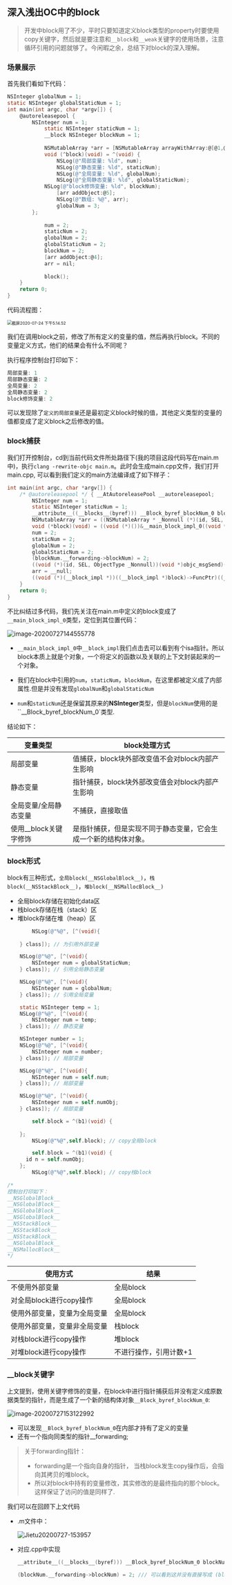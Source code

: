 ## 深入浅出OC中的block

>  开发中block用了不少，平时只要知道定义block类型的property时要使用copy关键字，然后就是要注意和`__block`和`__weak`关键字的使用场景，注意循环引用的问题就够了。今闲暇之余，总结下对block的深入理解。

### 场景展示

首先我们看如下代码：

```objective-c
NSInteger globalNum = 1;
static NSInteger globalStaticNum = 1;
int main(int argc, char *argv[]) {
    @autoreleasepool {
        NSInteger num = 1;
    		static NSInteger staticNum = 1;
    		__block NSInteger blockNum = 1;
    
    		NSMutableArray *arr = [NSMutableArray arrayWithArray:@[@1,@2,@3]];
    		void (^block)(void) = ^(void) {
        		NSLog(@"局部变量: %ld", num);
        		NSLog(@"静态变量: %ld", staticNum);
        		NSLog(@"全局变量: %ld", globalNum);
        		NSLog(@"全局静态变量: %ld", globalStaticNum);
          	NSLog(@"block修饰变量: %ld", blockNum);
        		[arr addObject:@5];
        		NSLog(@"数组: %@", arr);
        		globalNum = 3;
        };
    
    		num = 2;
    		staticNum = 2;
    		globalNum = 2;
    		globalStaticNum = 2;
    		blockNum = 2;
    		[arr addObject:@4];
    		arr = nil;
   
    		block();
    }
    return 0;
}
```

代码流程图：

<img src="%E6%B7%B1%E5%85%A5%E6%8E%A2%E7%B4%A2OC%E4%B8%AD%E7%9A%84block.assets/%E6%88%AA%E5%B1%8F2020-07-24%20%E4%B8%8B%E5%8D%885.14.52.png" alt="截屏2020-07-24 下午5.14.52" style="zoom:67%;" />

我们在调用block之前，修改了所有定义的变量的值，然后再执行block。不同的变量定义方式，他们的结果会有什么不同呢？

执行程序控制台打印如下：

```objective-c
局部变量: 1
局部静态变量: 2
全局变量: 2
全局静态变量: 2
block修饰变量: 2
```

可以发现除了`定义的局部变量`还是最初定义block时候的值，其他定义类型的变量的值都变成了定义block之后修改的值。

### block捕获

我们打开控制台，cd到当前代码文件所处路径下(我的项目这段代码写在main.m中)，执行`clang -rewrite-objc main.m`。此时会生成main.cpp文件，我们打开main.cpp, 可以看到我们定义的main方法编译成了如下样子：

```objective-c
int main(int argc, char *argv[]) {
    /* @autoreleasepool */ { __AtAutoreleasePool __autoreleasepool; 
        NSInteger num = 1;
        static NSInteger staticNum = 1;
        __attribute__((__blocks__(byref))) __Block_byref_blockNum_0 blockNum = {(void*)0,(__Block_byref_blockNum_0 *)&blockNum, 0, sizeof(__Block_byref_blockNum_0), 1};
        NSMutableArray *arr = ((NSMutableArray * _Nonnull (*)(id, SEL, NSArray<ObjectType> * _Nonnull))(void *)objc_msgSend)((id)objc_getClass("NSMutableArray"), sel_registerName("arrayWithArray:"), ((NSArray *(*)(Class, SEL, ObjectType  _Nonnull const * _Nonnull, NSUInteger))(void *)objc_msgSend)(objc_getClass("NSArray"), sel_registerName("arrayWithObjects:count:"), (const id *)__NSContainer_literal(3U, ((NSNumber *(*)(Class, SEL, int))(void *)objc_msgSend)(objc_getClass("NSNumber"), sel_registerName("numberWithInt:"), 1), ((NSNumber *(*)(Class, SEL, int))(void *)objc_msgSend)(objc_getClass("NSNumber"), sel_registerName("numberWithInt:"), 2), ((NSNumber *(*)(Class, SEL, int))(void *)objc_msgSend)(objc_getClass("NSNumber"), sel_registerName("numberWithInt:"), 3)).arr, 3U));
        void (*block)(void) = ((void (*)())&__main_block_impl_0((void *)__main_block_func_0, &__main_block_desc_0_DATA, num, &staticNum, arr, (__Block_byref_blockNum_0 *)&blockNum, 570425344));
        num = 2;
        staticNum = 2;
        globalNum = 2;
        globalStaticNum = 2;
        (blockNum.__forwarding->blockNum) = 2;
        ((void (*)(id, SEL, ObjectType _Nonnull))(void *)objc_msgSend)((id)arr, sel_registerName("addObject:"), (id _Nonnull)((NSNumber *(*)(Class, SEL, int))(void *)objc_msgSend)(objc_getClass("NSNumber"), sel_registerName("numberWithInt:"), 4));
        arr = __null;
        ((void (*)(__block_impl *))((__block_impl *)block)->FuncPtr)((__block_impl *)block);
    }
    return 0;
}
```

不比纠结过多代码，我们先关注在main.m中定义的block变成了`__main_block_impl_0`类型，定位到其位置代码：

![image-20200727144555778](%E6%B7%B1%E5%85%A5%E6%8E%A2%E7%B4%A2OC%E4%B8%AD%E7%9A%84block.assets/image-20200727144555778.png)

* `__main_block_impl_0`中`__block_impl`我们点击去可以看到有个isa指针。所以block本质上就是个对象，一个将定义的函数以及关联的上下文封装起来的一个对象。

* 我们在block中引用的`num`，`staticNum`，`blockNum`，在这里都被定义成了内部属性.但是并没有发现`globalNum`和`globalStaticNum`
* `num`和`staticNum`还是保留其原来的**NSInteger**类型，但是`blockNum`使用的是``__Block_byref_blockNum_0`类型.

结论如下：

| 变量类型                | block处理方式                                                |
| ----------------------- | ------------------------------------------------------------ |
| 局部变量                | 值捕获，block块外部改变值不会对block内部产生影响             |
| 静态变量                | 指针捕获，block块外部改变值会对block内部产生影响             |
| 全局变量/全局静态变量   | 不捕获，直接取值                                             |
| 使用\_\_block关键字修饰 | 是指针捕获，但是实现不同于静态变量，它会生成一个新的结构体对象。 |

### block形式

block有三种形式，`全局block(__NSGlobalBlock__)`，`栈block(__NSStackBlock__)`，`堆block(__NSMallocBlock__)`

* 全局block存储在初始化data区
* 栈block存储在栈（stack）区
* 堆block存储在堆（heap）区

```objective-c
		NSLog(@"%@", [^(void){
        
    } class]); // 为引用外部变量

    NSLog(@"%@", [^(void){
        NSInteger num = globalStaticNum;
    } class]); // 引用全局静态变量

    NSLog(@"%@", [^(void){
        NSInteger num = globalNum;
    } class]); // 引用全局变量

    static NSInteger temp = 1;
    NSLog(@"%@", [^(void){
        NSInteger num = temp;
    } class]); // 静态变量

    NSInteger number = 1;
    NSLog(@"%@", [^(void){
        NSInteger num = number;
    } class]); // 局部变量

    NSLog(@"%@", [^(void){
        NSInteger num = self.num;
    } class]); // 局部变量

    NSLog(@"%@", [^(void){
        NSInteger num = self.numObj;
    } class]); // 局部变量

		self.block = ^(b1)(void) {
      
    };
		NSLog(@"%@",self.block); // copy全局block

		self.block = ^(b1)(void) {
      id n = self.numObj;
    };
		NSLog(@"%@",self.block); // copy栈block
	
/*
控制台打印如下：
__NSGlobalBlock__
__NSGlobalBlock__
__NSGlobalBlock__
__NSGlobalBlock__
__NSStackBlock__
__NSStackBlock__
__NSStackBlock__
__NSGlobalBlock__
__NSMallocBlock__
*/
```

| 使用方式                     | 结果                   |
| ---------------------------- | ---------------------- |
| 不使用外部变量               | 全局block              |
| 对全局block进行copy操作      | 全局block              |
| 使用外部变量，变量为全局变量 | 全局block              |
| 使用外部变量，变量非全局变量 | 栈block                |
| 对栈block进行copy操作        | 堆block                |
| 对堆block进行copy操作        | 不进行操作，引用计数+1 |

### \_\_block关键字

上文提到，使用关键字修饰的变量，在block中进行指针捕获后并没有定义成原数据类型的指针，而是生成了一个新的结构体对象`__Block_byref_blockNum_0`:

![image-20200727153122992](%E6%B7%B1%E5%85%A5%E6%8E%A2%E7%B4%A2OC%E4%B8%AD%E7%9A%84block.assets/image-20200727153122992.png)

* 可以发现`__Block_byref_blockNum_0`在内部才持有了定义的变量
* 还有一个指向同类型的指针\_\_forwarding;

> 关于forwarding指针：
>
> * forwarding是一个指向自身的指针， 当栈block发生copy操作后，会指向其拷贝的堆block。
> * 所以对block中持有的变量修改，其实修改的是最终指向的那个block。这样保证了访问的值是同样了.

我们可以在回顾下上文代码

* .m文件中：

  ![Jietu20200727-153957](%E6%B7%B1%E5%85%A5%E6%8E%A2%E7%B4%A2OC%E4%B8%AD%E7%9A%84block.assets/Jietu20200727-153957.gif)

* 对应.cpp中实现

  ```objective-c
  __attribute__((__blocks__(byref))) __Block_byref_blockNum_0 blockNum = {(void*)0,(__Block_byref_blockNum_0 *)&blockNum, 0, sizeof(__Block_byref_blockNum_0), 1};
  
  (blockNum.__forwarding->blockNum) = 2; /// 可以看到这并没有直接写成 (blockNum->blockNum) = 2, 而是访问的forwarding指向的block。
  ```

  